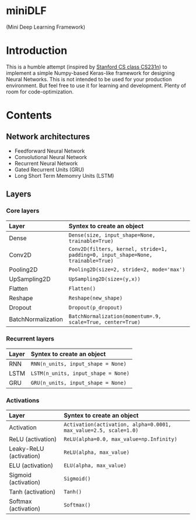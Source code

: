 # miniDLF 
(Mini Deep Learning Framework)

# Introduction

This is a humble attempt (inspired by [Stanford CS class CS231n](http://cs231n.github.io/)) to implement a simple Numpy-based <a hraf=https://keras.io/ target=blank>Keras</a>-like framework for designing Neural Networks. This is not intended to be used for your production environment. But feel free to use it for learning and development. Plenty of room for code-optimization.  

# Contents 

## Network architectures
* Feedforward Neural Network 
* Convolutional Neural Network 
* Recurrent Neural Network
* Gated Recurrent Units (GRU)
* Long Short Term Memomry Units (LSTM)

## Layers
### Core layers
| Layer                    | Syntex to create an object                                                       |
|:-------------------------|:---------------------------------------------------------------------------------|
| Dense                    | `Dense(size, input_shape=None, trainable=True)`                                  |
| Conv2D                   | `Conv2D(filters, kernel, stride=1, padding=0, input_shape=None, trainable=True)` |
| Pooling2D                | `Pooling2D(size=2, stride=2, mode='max')`                                        |
| UpSampling2D             | `UpSampling2D(size=(y,x))`                                                       |
| Flatten                  | `Flatten()`                                                                      |
| Reshape                  | `Reshape(new_shape)`                                                             |
| Dropout                  | `Dropout(p_dropout)`                                                             |
| BatchNormalization       | `BatchNormalization(momentum=.9, scale=True, center=True)`                       |

### Recurrent layers
| Layer                    | Syntex to create an object                                                       |
|:-------------------------|:---------------------------------------------------------------------------------|
| RNN                      | `RNN(n_units, input_shape = None)`                                  |
| LSTM                     | `LSTM(n_units, input_shape = None)`                                              |
| GRU                      | `GRU(n_units, input_shape = None)`                                               |

### Activations
| Layer                    | Syntex to create an object                                                       |
|:-------------------------|:---------------------------------------------------------------------------------|
| Activation               | `Activation(activation, alpha=0.0001, max_value=2.5, scale=1.0)`                 |
| ReLU (activation)        | `ReLU(alpha=0.0, max_value=np.Infinity)`                                         |
| Leaky-ReLU (activation)  | `ReLU(alpha, max_value)`                                                         |
| ELU (activation)         | `ELU(alpha, max_value)`                                                          |
| Sigmoid (activation)     | `Sigmoid()`                                                                      |
| Tanh (activation)        | `Tanh()`                                                                         |
| Softmax (activation)     | `Softmax()`                                                                      |

